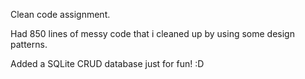 Clean code assignment.

Had 850 lines of messy code that i cleaned up by using some design patterns.

Added a SQLite CRUD database just for fun! :D
 
